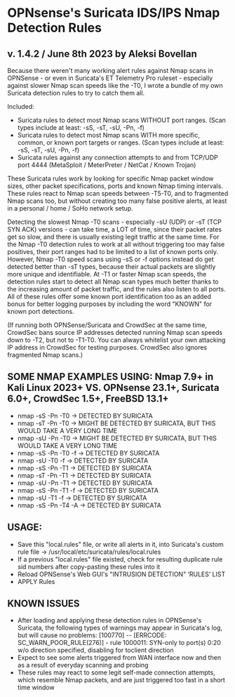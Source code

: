 # OPNsense's Suricata IDS/IPS Nmap Detection Rules
## v. 1.4.2 / June 8th 2023 by Aleksi Bovellan

Because there weren't many working alert rules against Nmap scans in OPNSense - or even in Suricata's ET Telemetry Pro ruleset - especially against slower Nmap scan speeds like the -T0, I wrote a bundle of my own Suricata detection rules to try to catch them all.

Included:

- Suricata rules to detect most Nmap scans WITHOUT port ranges. (Scan types include at least: -sS, -sT, -sU, -Pn, -f)
- Suricata rules to detect most Nmap scans WITH more specific, common, or known port targets or ranges. (Scan types include at least: -sS, -sT, -sU, -Pn, -f)
- Suricata rules against any connection attempts to and from TCP/UDP port 4444 (MetaSploit / MeterPreter / NetCat / Known Trojan)

These Suricata rules work by looking for specific Nmap packet window sizes, other packet specifications, ports and known Nmap timing intervals. These rules react to Nmap scan speeds between -T5-T0, and to fragmented Nmap scans too, but without creating too many false positive alerts, at least in a personal / home / SoHo network setup.

Detecting the slowest Nmap -T0 scans - especially -sU (UDP) or -sT (TCP SYN ACK) versions - can take time, a LOT of time, since their packet rates get so slow, and there is usually existing legit traffic at the same time. For the Nmap -T0 detection rules to work at all without triggering too may false positives, their port ranges had to be limited to a list of known ports only. However, Nmap -T0 speed scans using -sS or -f options instead do get detected better than -sT types, because their actual packets are slightly more unique and identifiable. At -T1 or faster Nmap scan speeds, the detection rules start to detect all Nmap scan types much better thanks to the increasing amount of packet traffic, and the rules also listen to all ports. All of these rules offer some known port identification too as an added bonus for better logging purposes by including the word "KNOWN" for known port detections.

(If running both OPNSense/Suricata and CrowdSec at the same time, CrowdSec bans source IP addresses detected running Nmap scan speeds down to -T2, but not to -T1-T0. You can always whitelist your own attacking IP address in CrowdSec for testing purposes. CrowdSec also ignores fragmented Nmap scans.)

## SOME NMAP EXAMPLES USING:   Nmap 7.9+ in Kali Linux 2023+	VS. OPNsense 23.1+, Suricata 6.0+, CrowdSec 1.5+, FreeBSD 13.1+

- nmap -sS -Pn -T0    ->    DETECTED BY SURICATA
- nmap -sT -Pn -T0    ->    MIGHT BE DETECTED BY SURICATA, BUT THIS WOULD TAKE A VERY LONG TIME
- nmap -sU -Pn -T0    ->    MIGHT BE DETECTED BY SURICATA, BUT THIS WOULD TAKE A VERY LONG TIME
- nmap -sS -Pn -T0 -f    ->    DETECTED BY SURICATA
- nmap -sU -T0 -f    ->    DETECTED BY SURICATA
- nmap -sS -Pn -T1    ->    DETECTED BY SURICATA
- nmap -sT -Pn -T1    ->    DETECTED BY SURICATA
- nmap -sU -Pn -T1    ->    DETECTED BY SURICATA
- nmap -sS -Pn -T1 -f    ->    DETECTED BY SURICATA
- nmap -sU -T1 -f    ->    DETECTED BY SURICATA
- nmap -sS -Pn -T4 -A    ->    DETECTED BY SURICATA

## USAGE:

- Save this "local.rules" file, or write all alerts in it, into Suricata's custom rule file -> /usr/local/etc/suricata/rules/local.rules
- If a previous "local.rules" file existed, check for resulting duplicate rule sid numbers after copy-pasting these rules into it
- Reload OPNSense's Web GUI's "INTRUSION DETECTION" ‘RULES’ LIST
- APPLY Rules

## KNOWN ISSUES

- After loading and applying these detection rules in OPNSense's Suricata, the following types of warnings may appear in Suricata's log, but will cause no problems: [100770] <Warning> -- [ERRCODE: SC_WARN_POOR_RULE(276)] - rule 1000011: SYN-only to port(s) 0:20 w/o direction specified, disabling for toclient direction
- Expect to see some alerts triggered from WAN interface now and then as a result of everyday scanning and probing
- These rules may react to some legit self-made connection attempts, which resemble Nmap packets, and are just triggered too fast in a short time window

